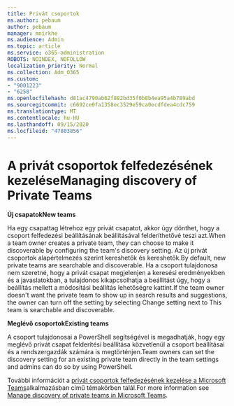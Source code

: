 ```yaml
---
title: Privát csoportok
ms.author: pebaum
author: pebaum
manager: mnirkhe
ms.audience: Admin
ms.topic: article
ms.service: o365-administration
ROBOTS: NOINDEX, NOFOLLOW
localization_priority: Normal
ms.collection: Adm_O365
ms.custom:
- "9001223"
- "6258"
ms.openlocfilehash: d81ac4790ab62f882bd35f0b8b4ea95a4b789abd
ms.sourcegitcommit: c6692ce0fa1358ec3529e59ca0ecdfdea4cdc759
ms.translationtype: MT
ms.contentlocale: hu-HU
ms.lasthandoff: 09/15/2020
ms.locfileid: "47803856"
---
```

# <a name="managing-discovery-of-private-teams"></a><span data-ttu-id="b38ee-102">A privát csoportok felfedezésének kezelése</span><span class="sxs-lookup"><span data-stu-id="b38ee-102">Managing discovery of Private Teams</span></span>

<span data-ttu-id="b38ee-103">**Új csapatok**</span><span class="sxs-lookup"><span data-stu-id="b38ee-103">**New teams**</span></span>

<span data-ttu-id="b38ee-104">Ha egy csapattag létrehoz egy privát csapatot, akkor úgy dönthet, hogy a csoport felfedezési beállításának beállításával felderíthetővé teszi azt.</span><span class="sxs-lookup"><span data-stu-id="b38ee-104">When a team owner creates a private team, they can choose to make it discoverable by configuring the team's discovery setting.</span></span> <span data-ttu-id="b38ee-105">Az új privát csoportok alapértelmezés szerint kereshetők és kereshetők.</span><span class="sxs-lookup"><span data-stu-id="b38ee-105">By default, new private teams are searchable and discoverable.</span></span> <span data-ttu-id="b38ee-106">Ha a csoport tulajdonosa nem szeretné, hogy a privát csapat megjelenjen a keresési eredményekben és a javaslatokban, a tulajdonos kikapcsolhatja a beállítást úgy, hogy a beállítás mellett a módosítási beállítás lehetőségre kattint.</span><span class="sxs-lookup"><span data-stu-id="b38ee-106">If the team owner doesn't want the private team to show up in search results and suggestions, the owner can turn off the setting by selecting Change setting next to This team is searchable and discoverable.</span></span>  

<span data-ttu-id="b38ee-107">**Meglévő csoportok**</span><span class="sxs-lookup"><span data-stu-id="b38ee-107">**Existing teams**</span></span>

<span data-ttu-id="b38ee-108">A csoport tulajdonosai a PowerShell segítségével is megadhatják, hogy egy meglévő privát csapat felderítési beállítása közvetlenül a csoport beállításai és a rendszergazdák számára is megtörténjen.</span><span class="sxs-lookup"><span data-stu-id="b38ee-108">Team owners can set the discovery setting for an existing private team directly in the team settings and admins can do so by using PowerShell.</span></span>  

<span data-ttu-id="b38ee-109">További információt a  [privát csoportok felfedezésének kezelése a Microsoft Teams](https://docs.microsoft.com/microsoftteams/manage-discovery-of-private-teams)alkalmazásban című témakörben talál.</span><span class="sxs-lookup"><span data-stu-id="b38ee-109">For more information see  [Manage discovery of private teams in Microsoft Teams](https://docs.microsoft.com/microsoftteams/manage-discovery-of-private-teams).</span></span>
